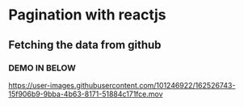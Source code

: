 # Pagination with reactjs
## Fetching the data from github
### DEMO IN BELOW


https://user-images.githubusercontent.com/101246922/162526743-15f906b9-9bba-4b63-8171-51884c171fce.mov


